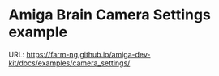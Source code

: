 # Amiga Brain Camera Settings example

URL: https://farm-ng.github.io/amiga-dev-kit/docs/examples/camera_settings/
